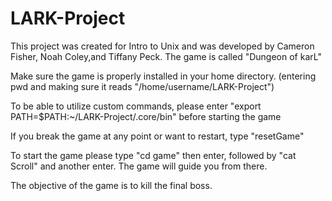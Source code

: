 # LARK-Project
This project was created for Intro to Unix and was developed by Cameron Fisher, Noah Coley,and Tiffany Peck.
The game is called "Dungeon of karL"

Make sure the game is properly installed in your home directory. (entering pwd and making sure it reads "/home/username/LARK-Project")

To be able to utilize custom commands, please enter "export PATH=$PATH:~/LARK-Project/.core/bin" before starting the game

If you break the game at any point or want to restart, type "resetGame"

To start the game please type "cd game" then enter, followed by "cat Scroll" and another enter. The game will guide you from there.

The objective of the game is to kill the final boss.
